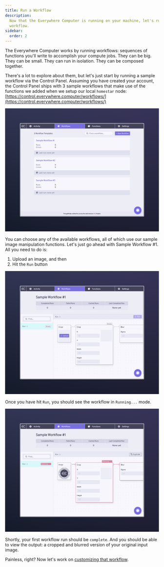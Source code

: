 ```yaml
---
title: Run a Workflow
description: 
  Now that the Everywhere Computer is running on your machine, let's run a
  workflow.
sidebar:
  order: 2
---
```


The Everywhere Computer works by running workflows: sequences of functions you'll write to accomplish your compute jobs. They can be big. They can be small. They can run in isolation.  They can be composed together.

There's a lot to explore about them, but let's just start by running a sample workflow via the Control Panel. Assuming you have created your account, the Control Panel ships with 3 sample workflows that make use of the functions we added when we setup our local `homestar` node: [https://control.everywhere.computer/workflows/](https://control.everywhere.computer/workflows/)

![The sample workflows that ship with the Control Panel.](../assets/run-a-workflow-1.png)

You can choose any of the available workflows, all of which use our sample image manipulation functions. Let's just go ahead with Sample Workflow #1. All you need to do is:

1. Upload an image, and then&#x20;
2. Hit the `Run` button

![A workflow detail page](../assets/run-a-workflow-2.png)

Once you have hit `Run`, you should see the workflow in `Running...` mode.

![The workflow run in progress](../assets/run-a-workflow-3.png)

Shortly, your first workflow run should be `complete`. And you should be able to view the output: a cropped and blurred version of your original input image.

Painless, right? Now let's work on [customizing that workflow](customize-a-workflow.md).
